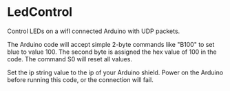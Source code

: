 # LedControl
Control LEDs on a wifI connected Arduino with UDP packets.

The Arduino code will accept simple 2-byte commands like "B100" to set blue to value 100. The second byte is assigned the hex value of 100 in the code.
The command S0 will reset all values.

Set the ip string value to the ip of your Arduino shield.
Power on the Arduino before running this code, or the connection will fail.
